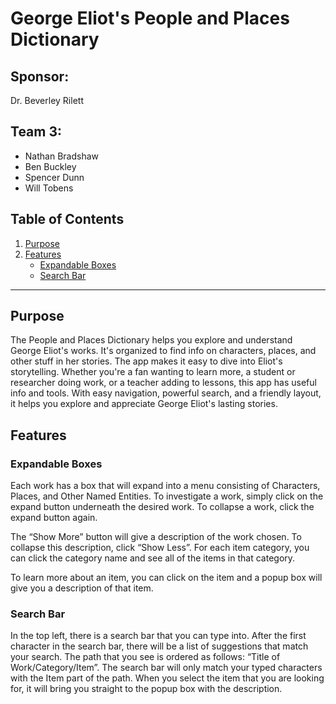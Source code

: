 # George Eliot's People and Places Dictionary

## Sponsor:
Dr. Beverley Rilett

## Team 3:
- Nathan Bradshaw
- Ben Buckley
- Spencer Dunn
- Will Tobens

## Table of Contents
1. [Purpose](#purpose)
2. [Features](#features)
   - [Expandable Boxes](#expandable-boxes)
   - [Search Bar](#search-bar)

---

## Purpose
The People and Places Dictionary helps you explore and understand George Eliot's works. It's organized to find info on characters, places, and other stuff in her stories. The app makes it easy to dive into Eliot's storytelling. Whether you're a fan wanting to learn more, a student or researcher doing work, or a teacher adding to lessons, this app has useful info and tools. With easy navigation, powerful search, and a friendly layout, it helps you explore and appreciate George Eliot's lasting stories.

## Features

### Expandable Boxes
Each work has a box that will expand into a menu consisting of Characters, Places, and Other Named Entities. To investigate a work, simply click on the expand button underneath the desired work. To collapse a work, click the expand button again.

The “Show More” button will give a description of the work chosen. To collapse this description, click “Show Less”. For each item category, you can click the category name and see all of the items in that category.

To learn more about an item, you can click on the item and a popup box will give you a description of that item.

### Search Bar
In the top left, there is a search bar that you can type into. After the first character in the search bar, there will be a list of suggestions that match your search. The path that you see is ordered as follows: “Title of Work/Category/Item”. The search bar will only match your typed characters with the Item part of the path. When you select the item that you are looking for, it will bring you straight to the popup box with the description.
